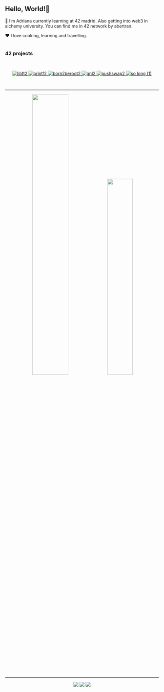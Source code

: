 ## Hello, World!👋

🌱 I’m Adriana currently learning at 42 madrid. Also getting into web3 in alchemy university.
You can find me in 42 network by abertran.

❤️ I love cooking, learning and travelling.
<br><br>

### 42 projects
<br>
<div align="center">

  <a href="https://github.com/abeph00/Libft">![libft2](https://user-images.githubusercontent.com/114256637/231525826-0163e1f6-c16d-45c6-a799-b00c8914e3ce.png)
 </a>
  <a href="https://github.com/abeph00/Ft_printf">![printf2](https://user-images.githubusercontent.com/114256637/231525750-230b1389-ce7c-4d1f-ac92-f8b20708df05.png) </a>
  <a href="https://github.com/abeph00/Born2beroot">![born2beroot2](https://user-images.githubusercontent.com/114256637/231513769-f06bd7ff-5296-43fc-bf8f-dd657493117e.png) </a>
  <a href="https://github.com/abeph00/GNL">![gnl2](https://user-images.githubusercontent.com/114256637/231514112-eda48ce5-ae99-4236-a4ad-7e6ec008b4bc.png) </a>
  <a href="https://github.com/abeph00/Push_Swap">![pushswap2](https://user-images.githubusercontent.com/114256637/231525021-a3d5516e-cc07-4e35-aec3-d90ab3f1af1a.png) </a>
  <a href="https://github.com/abeph00/so_long">![so long (1)](https://user-images.githubusercontent.com/114256637/231525138-bdab6055-c453-4698-9de2-4b28493ef56c.png) </a>
  
</div>
<br>

-----

<div align="center">
  
  <img src="https://github-readme-stats-eight-virid.vercel.app/api?username=abeph00&count_private=true&theme=calm&show_icons=true" width="48.5%"/>
  <img src="https://github-readme-stats-eight-virid.vercel.app/api/top-langs/?username=abeph00&layout=compact&count_private=false&theme=calm&show_icons=true" width="40.55%"/>
 </div>
 
----

<div align="center">

  [<img src="https://img.shields.io/badge/LinkedIn-0077B5?style=for-the-badge&logo=linkedin&logoColor=white"/>](https://www.linkedin.com/in/adriana-bertrand-puche-a22639226/) 
  [<img src="https://img.shields.io/badge/42-000000.svg?style=for-the-badge&logo=42&logoColor=white"/>](https://profile.intra.42.fr/users/abertran)
  [<img src="https://img.shields.io/badge/Discord-5865F2.svg?style=for-the-badge&logo=Discord&logoColor=white"/>]()
 
</div>
